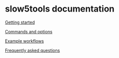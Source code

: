 # slow5tools documentation

[Getting started](getting_started.md)

[Commands and options](commands.md)

[Example workflows](workflows.md)

[Frequently asked questions](faq.md)
